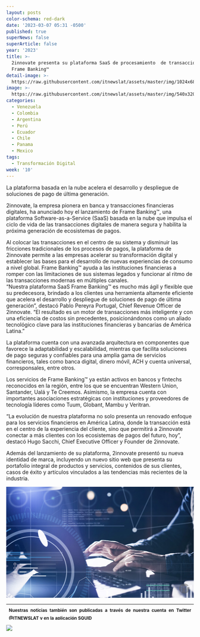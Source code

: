 ```yaml
---
layout: posts
color-schema: red-dark
date: '2023-03-07 05:31 -0500'
published: true
superNews: false
superArticle: false
year: '2023'
title: >-
  2innovate presenta su plataforma SaaS de procesamiento  de transacciones:
  Frame Banking™ 
detail-image: >-
  https://raw.githubusercontent.com/itnewslat/assets/master/img/1024x680/Servicios-Remotos-g.jpg
image: >-
  https://raw.githubusercontent.com/itnewslat/assets/master/img/540x320/Servicios-Remotos-p.jpg
categories:
  - Venezuela
  - Colombia
  - Argentina
  - Perú
  - Ecuador
  - Chile
  - Panama
  - Mexico
tags:
  - Transformación Digital
week: '10'
---
```

La plataforma basada en la nube acelera el desarrollo y despliegue de soluciones de pago de  última generación. 

2innovate, la empresa pionera en banca y  transacciones financieras digitales, ha anunciado hoy el lanzamiento de Frame Banking™, una  plataforma Software-as-a-Service (SaaS) basada en la nube que impulsa el ciclo de vida de las  transacciones digitales de manera segura y habilita la próxima generación de ecosistemas de  pagos.  

Al colocar las transacciones en el centro de su sistema y disminuir las fricciones tradicionales  de los procesos de pagos, la plataforma de 2innovate permite a las empresas acelerar su  transformación digital y establecer las bases para el desarrollo de nuevas experiencias de  consumo a nivel global. Frame Banking™ ayuda a las instituciones financieras a romper con  las limitaciones de sus sistemas legados y funcionar al ritmo de las transacciones modernas en múltiples canales.  
“Nuestra plataforma SaaS Frame Banking™ es mucho más ágil y flexible que su predecesora,  brindado a los clientes una herramienta altamente eficiente que acelera el desarrollo y  despliegue de soluciones de pago de última generación”, destacó Pablo Pereyra Portugal,  Chief Revenue Officer de 2innovate. “El resultado es un motor de transacciones más  inteligente y con una eficiencia de costos sin precedentes, posicionándonos como un aliado  tecnológico clave para las instituciones financieras y bancarias de América Latina.”  

La plataforma cuenta con una avanzada arquitectura en componentes que favorece la  adaptabilidad y escalabilidad, mientras que facilita soluciones de pago seguras y confiables  para una amplia gama de servicios financieros, tales como banca digital, dinero móvil, ACH y  cuenta universal, corresponsales, entre otros.  

Los servicios de Frame Banking™ ya están activos en bancos y fintechs reconocidos en la  región, entre los que se encuentran Western Union, Santander, Ualá y Te Creemos. Asimismo,  la empresa cuenta con importantes asociaciones estratégicas con instituciones y proveedores  de tecnología líderes como Tuum, Globant, Mambu y Veritran. 
 
“La evolución de nuestra plataforma no solo presenta un renovado enfoque para los servicios  financieros en América Latina, donde la transacción está en el centro de la experiencia del  cliente, sino que permitirá a 2innovate conectar a más clientes con los ecosistemas de pagos  del futuro, hoy”, destacó Hugo Sacchi, Chief Executive Officer y Founder de 2innovate. 

Además del lanzamiento de su plataforma, 2innovate presentó su nueva identidad de marca,  incluyendo un nuevo sitio web que presenta su portafolio integral de productos y servicios,  contenidos de sus clientes, casos de éxito y artículos vinculados a las tendencias más  recientes de la industria.  

![](https://raw.githubusercontent.com/itnewslat/assets/master/img/540x320/Servicios-Remotos-p.jpg)

<table style="height: 42px;" width="569">
<tbody>
<tr>
<td style="text-align: justify;"><sub><strong>Nuestras noticias también son publicadas a través de nuestra cuenta en Twitter <a href="https://twitter.com/itnewslat?lang=es">@ITNEWSLAT</a> y en la aplicación <a href="https://squidapp.co/en/">SQUID</a></strong></sub></td>
</tr>
</tbody>
</table>
<img src="https://tracker.metricool.com/c3po.jpg?hash=56f88a41e39ab42c063cc51676587a04"/>